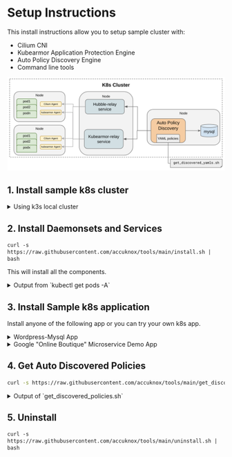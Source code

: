 # Setup Instructions

This install instructions allow you to setup sample cluster with:
* Cilium CNI
* Kubearmor Application Protection Engine
* Auto Policy Discovery Engine
* Command line tools

![Alt Text](res/k8s-auto-disco.png "topology")

## 1. Install sample k8s cluster

<details>
  <summary>Using k3s local cluster</summary>
  
#### Install k3s
    
```
curl -sfL https://get.k3s.io | INSTALL_K3S_EXEC='--flannel-backend=none' sh -s - --write-kubeconfig-mode 644
```
    
#### Make k3s cluster config the default

```
export KUBECONFIG=/etc/rancher/k3s/k3s.yaml
```
You can add this to your `.bashrc`. (Note that any other k8s cluster will not be reachable using `kubectl` once you override `KUBECONFIG`).

</details>

## 2. Install Daemonsets and Services

```
curl -s https://raw.githubusercontent.com/accuknox/tools/main/install.sh | bash
```
This will install all the components. 
<details>
  <summary>Output from `kubectl get pods -A`</summary>

 
```
NAMESPACE     NAME                                             READY   STATUS      RESTARTS   AGE
kube-system   helm-install-traefik-crd-gwlpt                   0/1     Completed   0          3h17m
kube-system   helm-install-traefik-lzkqg                       0/1     Completed   1          3h17m
kube-system   svclb-traefik-47bc4                              2/2     Running     2          3h9m
kube-system   metrics-server-86cbb8457f-cw9jd                  1/1     Running     1          3h9m
kube-system   local-path-provisioner-7c7846d5f8-kxdxj          1/1     Running     1          3h3m
kube-system   coredns-7448499f4d-qk6pv                         1/1     Running     0          15m
kube-system   traefik-5ffb8d6846-w8clc                         1/1     Running     1          3h3m
kube-system   cilium-operator-6bbdb895b5-ff752                 1/1     Running     0          12m
kube-system   hubble-relay-84999fcb48-8d5ss                    1/1     Running     0          11m
kube-system   cilium-wkgzn                                     1/1     Running     0          11m
explorer      mysql-0                                          1/1     Running     0          10m
kube-system   kubearmor-67jtk                                  1/1     Running     0          8m34s
kube-system   kubearmor-policy-manager-986bd8dbc-4s79d         2/2     Running     0          8m34s
kube-system   kubearmor-host-policy-manager-5bcccfc4f5-gkbck   2/2     Running     0          8m34s
kube-system   kubearmor-relay-645667c695-brzpg                 1/1     Running     0          8m34s
explorer      knoxautopolicy-6bf6c98dbb-pfwt9                  1/1     Running     0          8m20s
```
    
We have following installed:
* kubearmor protection engine
* cilium CNI
* Auto policy discovery engine
* MySQL database to keep discovered policies
* Hubble Relay and KubeArmor Relay

</details>

## 3. Install Sample k8s application

Install anyone of the following app or you can try your own k8s app.

<details>
  <summary>Wordpress-Mysql App</summary>

```
kubectl apply -f https://raw.githubusercontent.com/kubearmor/KubeArmor/main/examples/wordpress-mysql/wordpress-mysql-deployment.yaml
```
</details>

<details>
  <summary>Google "Online Boutique" Microservice Demo App</summary>
    
[Application Reference](https://github.com/GoogleCloudPlatform/microservices-demo)

```
kubectl apply -f https://raw.githubusercontent.com/GoogleCloudPlatform/microservices-demo/master/release/kubernetes-manifests.yaml
```
</details>

## 4. Get Auto Discovered Policies

```bash
curl -s https://raw.githubusercontent.com/accuknox/tools/main/get_discovered_yamls.sh | bash
```

<details>
  <summary>Output of `get_discovered_policies.sh`</summary>

```bash
❯ curl -s https://raw.githubusercontent.com/accuknox/tools/main/get_discovered_yamls.sh | bash
Downloading discovered policies from pod=knoxautopolicy-6bf6c98dbb-pfwt9
Got 38 cilium policies for namespace=default in file cilium_policies_default.yaml
Got 4 cilium policies for namespace=explorer in file cilium_policies_explorer.yaml
Got 13 cilium policies for namespace=kube-system in file cilium_policies_kube-system.yaml
Got 38 knox policies for namespace=default in file knox_net_policies_default.yaml
Got 4 knox policies for namespace=explorer in file knox_net_policies_explorer.yaml
Got 13 knox policies for namespace=kube-system in file knox_net_policies_kube-system.yaml
Got 146 kubearmor policies in file kubearmor_policies.yaml
```
</details>

## 5. Uninstall

```
curl -s https://raw.githubusercontent.com/accuknox/tools/main/uninstall.sh | bash
```
